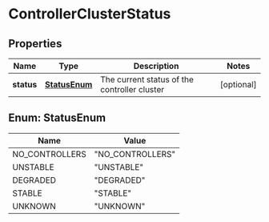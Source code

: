 # ControllerClusterStatus

## Properties
Name | Type | Description | Notes
------------ | ------------- | ------------- | -------------
**status** | [**StatusEnum**](#StatusEnum) | The current status of the controller cluster |  [optional]

<a name="StatusEnum"></a>
## Enum: StatusEnum
Name | Value
---- | -----
NO_CONTROLLERS | &quot;NO_CONTROLLERS&quot;
UNSTABLE | &quot;UNSTABLE&quot;
DEGRADED | &quot;DEGRADED&quot;
STABLE | &quot;STABLE&quot;
UNKNOWN | &quot;UNKNOWN&quot;
